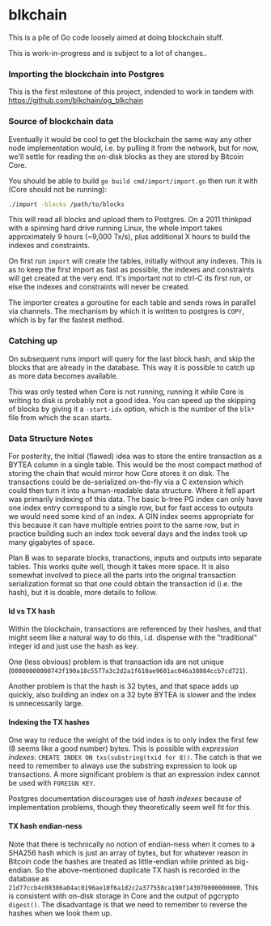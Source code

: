 # blkchain

This is a pile of Go code loosely aimed at doing blockchain stuff.

This is work-in-progress and is subject to a lot of changes..

### Importing the blockchain into Postgres

This is the first milestone of this project, indended to work in
tandem with https://github.com/blkchain/pg_blkchain

### Source of blockchain data

Eventually it would be cool to get the blockchain the same way any
other node implementation would, i.e. by pulling it from the network,
but for now, we'll settle for reading the on-disk blocks as they are
stored by Bitcoin Core.

You should be able to build `go build cmd/import/import.go` then run
it with (Core should not be running):

```sh
./import -blocks /path/to/blocks
```

This will read all blocks and upload them to Postgres. On a 2011
thinkpad with a spinning hard drive running Linux, the whole import
takes approximately 9 hours (~9,000 Tx/s), plus additional X hours to
build the indexes and constraints.

On first run `import` will create the tables, initially without any
indexes. This is as to keep the first import as fast as possible, the
indexes and constraints will get created at the very end. It's
important not to ctrl-C its first run, or else the indexes and
constraints will never be created.

The importer creates a goroutine for each table and sends rows in
parallel via channels. The mechanism by which it is written to
postgres is `COPY`, which is by far the fastest method.

### Catching up

On subsequent runs import will query for the last block hash, and skip
the blocks that are already in the database. This way it is possible
to catch up as more data becomes available.

This was only tested when Core is not running, running it while Core
is writing to disk is probably not a good idea. You can speed up the
skipping of blocks by giving it a `-start-idx` option, which is the
number of the `blk*` file from which the scan starts.

### Data Structure Notes

For posterity, the initial (flawed) idea was to store the entire
transaction as a BYTEA column in a single table. This would be the
most compact method of storing the chain that would mirror how Core
stores it on disk. The transactions could be de-serialized on-the-fly
via a C extension which could then turn it into a human-readable data
structure. Where it fell apart was primarily indexing of this
data. The basic b-tree PG index can only have one index entry
correspond to a single row, but for fast access to outputs we would
need some kind of an index. A GIN index seems appropriate for this
because it can have multiple entries point to the same row, but in
practice building such an index took several days and the index took
up many gigabytes of space.

Plan B was to separate blocks, tranactions, inputs and outputs into
separate tables. This works quite well, though it takes more space. It
is also somewhat involved to piece all the parts into the original
transaction serialization format so that one could obtain the
transaction id (i.e. the hash), but it is doable, more details to
follow.

#### Id vs TX hash

Within the blockchain, transactions are referenced by their hashes,
and that might seem like a natural way to do this, i.d. dispense with
the "traditional" integer id and just use the hash as key.

One (less obvious) problem is that transaction ids are not unique
(`00000000000743f190a18c5577a3c2d2a1f610ae9601ac046a38084ccb7cd721`).

Another problem is that the hash is 32 bytes, and that space adds up
quickly, also building an index on a 32 byte BYTEA is slower and the
index is unnecessarily large.

#### Indexing the TX hashes

One way to reduce the weight of the txid index is to only index the
first few (8 seems like a good number) bytes. This is possible with
_expression indexes_: `CREATE INDEX ON txs(substring(txid for 8))`. The
catch is that we need to remember to always use the substring
expression to look up transactions. A more significant problem is that
an expression index cannot be used with `FOREIGN KEY`.

Postgres documentation discourages use of _hash indexes_ because of
implementation problems, though they theoretically seem well fit for
this.

#### TX hash endian-ness

Note that there is technically no notion of endian-ness when it comes
to a SHA256 hash which is just an array of bytes, but for whatever
reason in Bitcoin code the hashes are treated as little-endian while
printed as big-endian. So the above-mentioned duplicate TX hash is
recorded in the database as
`21d77ccb4c08386a04ac0196ae10f6a1d2c2a377558ca190f143070000000000`.
This is consistent with on-disk storage in Core and the output of
pgcrypto `digest()`. The disadvantage is that we need to remember to
reverse the hashes when we look them up.

